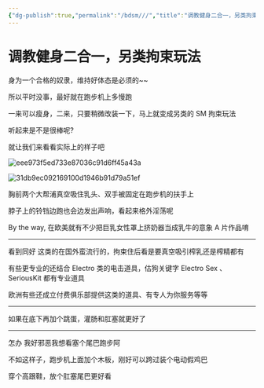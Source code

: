 ```yaml
---
{"dg-publish":true,"permalink":"/bdsm///","title":"调教健身二合一，另类拘束玩法","tags":["SM","健身","拘束"]}
---
```




# 调教健身二合一，另类拘束玩法

身为一个合格的奴隶，维持好体态是必须的~~

所以平时没事，最好就在跑步机上多慢跑

一来可以瘦身，二来，只要稍微改装一下，马上就变成另类的 SM 拘束玩法

听起来是不是很棒呢?

就让我们来看看实际上的样子吧

![eee973f5ed733e87036c91d6ff45a43a](https://wikijs-pics.zfeny.me/wikijs/img/2025/02/22f094dde6ce74f35fe11048d82cfc9e.gif)

![31db9ec092169100d1946b91d79a51ef](https://wikijs-pics.zfeny.me/wikijs/img/2025/02/7315708f886027c4fe8ab381e280fdfd.gif)

胸前两个大帮浦真空吸住乳头、双手被固定在跑步机的扶手上

脖子上的铃铛边跑也会边发出声响，看起来格外淫荡呢

By the way, 在欧美就有不少把巨乳女性罩上挤奶器当成乳牛的意象 A 片作品唷

---

看到同好 这类的在国外蛮流行的，拘束住后看是要真空吸引榨乳还是榨精都有

有些更专业的还结合 Electro 类的电击道具，估狗关键字 Electro Sex 、SeriousKit 都有专业道具

欧洲有些还成立付费俱乐部提供这类的道具、有专人为你服务等等

---
如果在底下再加个跳蛋，灌肠和肛塞就更好了

---
怎办 我好邪恶我想看塞个尾巴跑步阿

不如这样子，跑步机上面加个木板，刚好可以跨过装个电动假鸡巴

穿个高跟鞋，放个肛塞尾巴更好看
